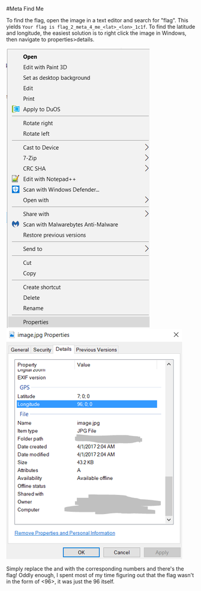 #Meta Find Me 

To find the flag, open the image in a text editor and search for "flag". This yields
`Your flag is flag_2_meta_4_me_<lat>_<lon>_1c1f`. To find the latitude and longitude, the easiest solution is to right click the image in Windows, then navigate to properties>details.

![Properties](images/meta_find_me.PNG)
![Exif Data](images/meta_find_me2.PNG)

Simply replace the <lat> and <lon> with the corresponding numbers and there's the flag!
Oddly enough, I spent most of my time figuring out that the flag wasn't in the form of <96>, it was just the 96 itself.


